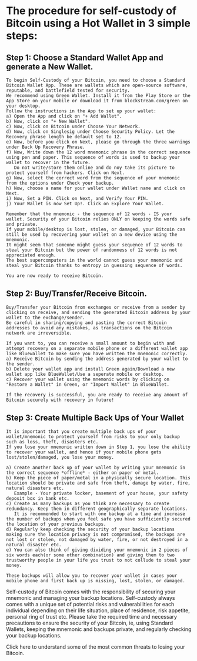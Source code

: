 # The procedure for self-custody of Bitcoin using a Hot Wallet in 3 simple steps:

## Step 1: Choose a Standard Wallet App and generate a New Wallet.
    To begin Self-Custody of your Bitcoin, you need to choose a Standard Bitcoin Wallet App. These are wallets which are open-source software, reputable, and battlefield tested for security.
    We recommend using Green Wallet. Install it from the Play Store or the App Store on your mobile or download it from blockstream.com/green on your desktop.
    Follow the instructions in the App to set up your wallet:   
    a) Open the App and click on "+ Add Wallet".
    b) Now, click on "+ New Wallet".
    c) Now, click on Bitcoin under Choose Your Network.
    d) Now, click on Singlesig under Choose Security Policy. Let the Recovery phrase length be default set to 12.
    e) Now, before you click on Next, please go through the three warnings under Back Up Recovery Phrase.
    f) Now, Write down the 12 word mnemonic phrase in the correct sequence using pen and paper. This sequence of words is used to backup your wallet to recover in the future.
       Do not write/store them online and do noy take its picture to protect yourself from hackers. Click on Next.
    g) Now, select the correct word from the sequence of your mnemonic from the options under Check your backup.
    h) Now, choose a name for your wallet under Wallet name and click on Next.
    i) Now, Set a PIN. Click on Next, and Verify Your PIN. 
    j) Your Wallet is now Set Up!. Click on Explore Your Wallet.
   
    Remember that the mnemonic - the sequence of 12 words - IS your wallet. Security of your Bitcoin relies ONLY on keeping the words safe and private.
    If your mobile/desktop is lost, stolen, or damaged, your Bitcoin can still be used by recovering your wallet on a new device using the mnemonic.
    It might seem that someone might guess your sequence of 12 words to steal your Bitcoin but the power of randomness of 12 words is not appreciated enough. 
    The best supercomputers in the world cannot guess your mnemonic and steal your Bitcoin thanks to entropy in guessing sequence of words.

    You are now ready to receive Bitcoin. 

## Step 2: Buy/Transfer/Receive Bitcoin.
    Buy/Transfer your Bitcoin from exchanges or receive from a sender by clicking on receive, and sending the generated Bitcoin address by your wallet to the exchange/sender. 
    Be careful in sharing/copying and pasting the correct Bitcoin addresses to avoid any mistakes, as transactions on the Bitcoin network are irreversible.
    
    If you want to, you can receive a small amount to begin with and attempt recovery on a separate mobile phone or a different wallet app like Bluewallet to make sure you have written the mnemonic correctly.
    a) Receive Bitcoin by sending the address generated by your wallet to the sender.
    b) Delete your wallet app and install Green again/Download a new wallet app like BlueWallet/Use a seperate mobile or desktop.
    c) Recover your wallet using the mnemonic words by clicking on "Restore a Wallet" in Green, or "Import Wallet" in BlueWallet.

    If the recovery is successful, you are ready to receive any amount of Bitcoin securely with recovery in future!

## Step 3: Create Multiple Back Ups of Your Wallet
    It is important that you create multiple back ups of your wallet/mnemonic to protect yourself from risks to your only backup such as loss, theft, disasters etc.
    If you lose your mnemonic written down in Step 1, you lose the ability to recover your wallet, and hence if your mobile phone gets lost/stolen/damaged, you lose your money. 
    
    a) Create another back up of your wallet by writing your mnemonic in the correct sequence *offline* - either on paper or metal. 
    b) Keep the piece of paper/metal in a physically secure location. This location should be private and safe from theft, damage by water, fire, natural disasters etc. 
       Example - Your private locker, basement of your house, your safety deposit box in bank etc.
    c) Create as many backups as you think are necessary to create redundancy. Keep them in different geographically separate locations. 
       It is recommended to start with one backup at a time and increase the number of backups when you feel safe you have sufficiently secured the location of your previous backups.
    d) Regularly keep checking the security of your backup locations making sure the location privacy is not compromised, the backups are not lost or stolen, not damaged by water, fire, or not destroyed in a natural disaster etc.
    e) You can also think of giving dividing your mnemonic in 2 pieces of six words each(or some other combination) and giving them to two trustworthy people in your life you trust to not collude to steal your money.

    These backups will allow you to recover your wallet in cases your mobile phone and first back up is missing, lost, stolen, or damaged. 

Self-custody of Bitcoin comes with the responsibility of securing your mnemonic and managing your backup locations. 
Self-custody always comes with a unique set of potential risks and vulnerabilities for each individual depending on their life situation, place of residence, risk appetite, personal ring of trust etc. 
Please take the required time and necessary precautions to ensure the security of your Bitcoin, ie, using Standard Wallets, keeping the mnemonic and backups private, and regularly checking your backup locations. 

Click here to understand some of the most common threats to losing your Bitcoin.
